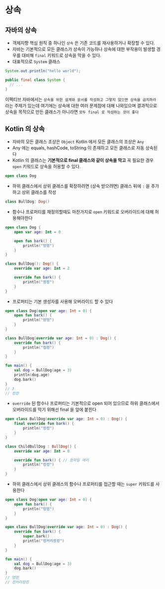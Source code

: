 # 상속

## 자바의 상속

- 객체지향 핵심 원칙 중 하나인 `상속` 은 기존 코드를 재사용하거나 확장할 수 있다.
- 자바는 기본적으로 모든 클래스가 상속이 가능하나 상속에 대한 부작용이 발생할 경우를 대비해 `final` 키워드로 상속을 막을 수 있다.
- 대표적으로 `System` 클래스

```java
System.out.println("hello world");

public final class System {
  // ...
}
```

이펙티브 자바에서는 `상속을 위한 설계와 문서를 작성하고 그렇지 않으면 상속을 금지하라` 라는 주제가 있는데 여기에는 상속에 대한 여러 문제점에 대해 나와있으며 결과적으로 상속을 목적으로 만든 클래스가 아니라면 `모두 final 로 작성하는 것이 좋다`



## Kotlin 의 상속

- 자바의 모든 클래스 조상은 `Object` Kotlin 에서 모든 클래스의 조상은 `Any` 
- Any 에는 equals, hashCode, toString 이 존재하고 모든 클래스로 자동 상속된다
- Kotlin 의 클래스는 **기본적으로 final 클래스와 같이 상속을 막고** 꼭 필요한 경우 `open` 키워드로 상속을 허용할 수 있다.

```kotlin
open class Dog
```



- 하위 클래스에서 상위 클래스를 확장하려면 (상속 받으려면) 클래스 뒤에 `:` 을 추가하고 상위 클래스를 작성

```kotlin
class BullDog: Dog()
```



- 함수나 프로퍼티를 재정의할때도 마찬가지로 `open` 키워드로 오버라이드에 대해 허용해야한다

```kotlin
open class Dog {
    open var age: Int = 0

    open fun bark() {
        println("멍멍")
    }
}

class BullDog(): Dog() {
    override var age: Int = 2

    override fun bark() {
        println("컹컹")
    }
}
```



- 프로퍼티는 기본 생성자를 사용해 오버라이드 할 수 있다

```kotlin
open class Dog(open var age: Int = 0) {
    open fun bark() {
        println("멍멍")
    }
}

class BullDog(override var age: Int = 0) : Dog() {
    override fun bark() {
        println("컹컹")
    }
}

fun main() {
    val dog = BullDog(age = 3)
    println(dog.age)
    dog.bark()
}
// 3
// 컹컹
```



- `override` 된 함수나 프로퍼티는 기본적으로 open 되어 있으므로 하위 클래스에서 오버라이드를 막기 위해선 final 을 앞에 붙힌다

```kotlin
open class BullDog(override var age: Int = 0) : Dog() {
    final override fun bark() {
        println("컹컹")
    }
}

class ChildBullDog : BullDog() {
    override var age: Int = 0

    override fun bark() { // 컴파일 에러
        println("컹컹")
    }
}
```



- 하위 클래스에서 상위 클래스의 함수나 프로퍼티를 접근할 때는 `super` 키워드를 사용한다

```kotlin
open class Dog(open var age: Int = 0) {
    open fun bark() {
        println("멍멍")
    }
}

open class BullDog(override var age: Int = 0) : Dog() {
    override fun bark() {
        super.bark()
        println("컹커러컹컹")
    }
}

fun main() {
    val dog = BullDog(age = 3)
    dog.bark()
}
// 멍멍
// 컹커러컹컹
```

